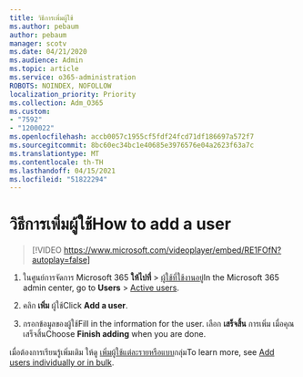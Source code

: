 ```yaml
---
title: วิธีการเพิ่มผู้ใช้
ms.author: pebaum
author: pebaum
manager: scotv
ms.date: 04/21/2020
ms.audience: Admin
ms.topic: article
ms.service: o365-administration
ROBOTS: NOINDEX, NOFOLLOW
localization_priority: Priority
ms.collection: Adm_O365
ms.custom:
- "7592"
- "1200022"
ms.openlocfilehash: accb0057c1955cf5fdf24fcd71df186697a572f7
ms.sourcegitcommit: 8bc60ec34bc1e40685e3976576e04a2623f63a7c
ms.translationtype: MT
ms.contentlocale: th-TH
ms.lasthandoff: 04/15/2021
ms.locfileid: "51822294"
---
```

# <a name="how-to-add-a-user"></a><span data-ttu-id="86e16-102">วิธีการเพิ่มผู้ใช้</span><span class="sxs-lookup"><span data-stu-id="86e16-102">How to add a user</span></span>

> [!VIDEO https://www.microsoft.com/videoplayer/embed/RE1FOfN?autoplay=false]

1. <span data-ttu-id="86e16-103">ในศูนย์การจัดการ Microsoft 365 **ให้ไปที่**  >  [ผู้ใช้ที่ใช้งานอยู่](https://admin.microsoft.com/Adminportal/Home?source=applauncher#/users)</span><span class="sxs-lookup"><span data-stu-id="86e16-103">In the Microsoft 365 admin center, go to **Users** > [Active users](https://admin.microsoft.com/Adminportal/Home?source=applauncher#/users).</span></span>

2. <span data-ttu-id="86e16-104">คลิก **เพิ่ม** ผู้ใช้</span><span class="sxs-lookup"><span data-stu-id="86e16-104">Click **Add a user**.</span></span>

3. <span data-ttu-id="86e16-105">กรอกข้อมูลของผู้ใช้</span><span class="sxs-lookup"><span data-stu-id="86e16-105">Fill in the information for the user.</span></span> <span data-ttu-id="86e16-106">เลือก **เสร็จสิ้น** การเพิ่ม เมื่อคุณเสร็จสิ้น</span><span class="sxs-lookup"><span data-stu-id="86e16-106">Choose **Finish adding** when you are done.</span></span>

<span data-ttu-id="86e16-107">เมื่อต้องการเรียนรู้เพิ่มเติม ให้ดู [เพิ่มผู้ใช้แต่ละรายหรือแบบ](https://docs.microsoft.com/microsoft-365/admin/add-users/add-users)กลุ่ม</span><span class="sxs-lookup"><span data-stu-id="86e16-107">To learn more, see [Add users individually or in bulk](https://docs.microsoft.com/microsoft-365/admin/add-users/add-users).</span></span>